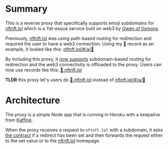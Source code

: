 # Summary
This is a reverse proxy that specifically supports emoji subdomains for [nftnft.lol](https://nftnft.lol) which is a Yat-esque service built on web3 by [Owen of 0xmons](https://twitter.com/0xmons). 

Previously, [nftnft.lol](https://nftnft.lol) was using path-based routing for redirection and required the user to have a web3 connection. Using my 🌈 record as an example, it looked like this: [nftnft.lol/#/a/🌈](http://nftnft.lol/#/a/🌈) 

By including this proxy, it [now supports](https://twitter.com/nftnftlol/status/1432935366776950791?s=20) subdomain-based routing for redirection and the web3 connectivity is offloaded to the proxy. Users can now use records like this: [🌈.nftnft.lol](http://🌈.nftnft.lol)

**TLDR** this proxy let's users do [🌈.nftnft.lol](http://🌈.nftnft.lol) instead of [nftnft.lol/#/a/🌈](http://nftnft.lol/#/a/🌈)

# Architecture

The proxy is a simple Node app that is running in Heroku with a keepalive from [Kaffine](http://kaffeine.herokuapp.com/). 

When the proxy receives a request to `nftnft.lol` with a subdomain, it asks [the contract](https://etherscan.io/address/0xee4C821ed264916d1c035515703F8980410FC149#code) if a redirect has been set and then forwards the request either to the set value or to the [nftnft.lol](https://nftnft.lol) homepage. 

<!-- # Notes

Subdomain routing is a better experience (that I wanted) and it was a great opportunity to work with web3.

Before arriving at Node/Heroku, I built a Cloudflare Worker, an AWS Lambda, and a Python app. All of which translated subdomain to path. I had been wanting to play around with Workers and Lambda, and this was perfect; however, I also wanted to work with web3 and couldn't make it happen in a way that didn't feel forced with either of these two, primarily because of dependencies. I also had this working in Python and that was great but drifted over to Node to get a feel for it because it's so insanely popular.  -->

<!-- # manual update
git push heroku main -->
